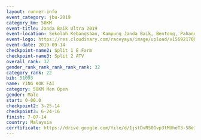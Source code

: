 ```yaml
---
layout: runner-info 
event_category: jbu-2019 
category_km: 50KM 
event-title: Janda Baik Ultra 2019 
event-location: Sekolah Kebangsaan, Kampung Janda Baik, Bentong, Pahang, Malaysia 
event-logo: https://res.cloudinary.com/raceyaya/image/upload/v1569217009/logo/janda-baik_vch1pc.jpg 
event-date: 2019-09-14 
checkpoint-name2: Split 1 E Farm 
checkpoint-name3: Split 2 ATV 
overall_rank: 37
gender_rank_rank_rank_rank_rank: 32
category_rank: 22
bib: 51093
name: YING KOK FAI
category: 50KM Men Open
gender: Male
start: 0-00.0
checkpoint2: 3-25-14
checkpoint3: 6-24-16
finish: 7-07-14
country: Malaysia
cerrtificate: https://drive.google.com/file/d/1jstDvR50Gvp3tMUheT3-58e3sgKryvIs/view?usp=sharing
---
```

